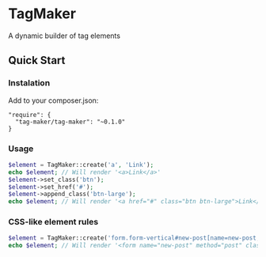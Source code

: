 # TagMaker #

A dynamic builder of tag elements

## Quick Start ##

### Instalation ###

Add to your composer.json:
```
"require": {
  "tag-maker/tag-maker": "~0.1.0"
}
```

### Usage ###

```php
$element = TagMaker::create('a', 'Link');
echo $element; // Will render '<a>Link</a>'
$element->set_class('btn');
$element->set_href('#');
$element->append_class('btn-large');
echo $element; // Will render '<a href="#" class="btn btn-large">Link</a>'
```

### CSS-like element rules

```php
$element = TagMaker::create('form.form-vertical#new-post[name=new-post,method=post]');
echo $element; // Will render '<form name="new-post" method="post" class="form-vertical" id="new-post"></form>'
```